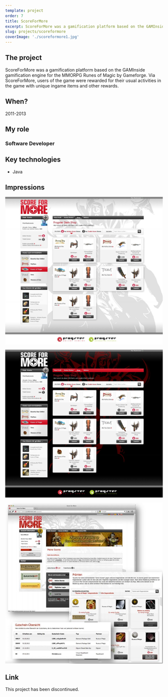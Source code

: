 ```yaml
---
template: project
order: 7
title: ScoreForMore
excerpt: ScoreForMore was a gamification platform based on the GAMInside gamification engine for the MMORPG Runes of Magic by Gameforge.
slug: projects/scoreformore
coverImage: './scoreformore1.jpg'
---
```

## The project

ScoreForMore was a gamification platform based on the GAMInside gamification engine for the MMORPG Runes of Magic by Gameforge. Via ScoreForMore, users of the game were rewarded for their usual activities in the game with unique ingame items and other rewards.

## When?

2011-2013

## My role

### Software Developer



## Key technologies

* Java

## Impressions

![ScoreForMore website screenshot](scoreformore1.jpg "ScoreForMore website screenshot")

![ScoreForMore website screenshot](scoreformore2.jpg "ScoreForMore website screenshot")

![ScoreForMore website screenshot](scoreformore4.jpg "ScoreForMore website screenshot")

## Link

This project has been discontinued.